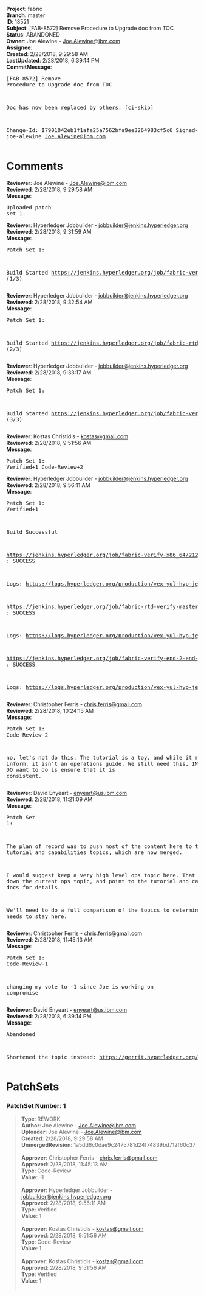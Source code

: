 <strong>Project</strong>: fabric<br><strong>Branch</strong>: master<br><strong>ID</strong>: 18521<br><strong>Subject</strong>: [FAB-8572] Remove Procedure to Upgrade doc from TOC<br><strong>Status</strong>: ABANDONED<br><strong>Owner</strong>: Joe Alewine - Joe.Alewine@ibm.com<br><strong>Assignee</strong>:<br><strong>Created</strong>: 2/28/2018, 9:29:58 AM<br><strong>LastUpdated</strong>: 2/28/2018, 6:39:14 PM<br><strong>CommitMessage</strong>:<br><pre>[FAB-8572] Remove Procedure to Upgrade doc from TOC

Doc has now been replaced by others.
[ci-skip]

Change-Id: I7901042eb1f1afa25a7562bfa9ee3264983cf5c6
Signed-off-by: joe-alewine <Joe.Alewine@ibm.com>
</pre><h1>Comments</h1><strong>Reviewer</strong>: Joe Alewine - Joe.Alewine@ibm.com<br><strong>Reviewed</strong>: 2/28/2018, 9:29:58 AM<br><strong>Message</strong>: <pre>Uploaded patch set 1.</pre><strong>Reviewer</strong>: Hyperledger Jobbuilder - jobbuilder@jenkins.hyperledger.org<br><strong>Reviewed</strong>: 2/28/2018, 9:31:59 AM<br><strong>Message</strong>: <pre>Patch Set 1:

Build Started https://jenkins.hyperledger.org/job/fabric-verify-x86_64/21253/ (1/3)</pre><strong>Reviewer</strong>: Hyperledger Jobbuilder - jobbuilder@jenkins.hyperledger.org<br><strong>Reviewed</strong>: 2/28/2018, 9:32:54 AM<br><strong>Message</strong>: <pre>Patch Set 1:

Build Started https://jenkins.hyperledger.org/job/fabric-rtd-verify-master/273/ (2/3)</pre><strong>Reviewer</strong>: Hyperledger Jobbuilder - jobbuilder@jenkins.hyperledger.org<br><strong>Reviewed</strong>: 2/28/2018, 9:33:17 AM<br><strong>Message</strong>: <pre>Patch Set 1:

Build Started https://jenkins.hyperledger.org/job/fabric-verify-end-2-end-x86_64/12943/ (3/3)</pre><strong>Reviewer</strong>: Kostas Christidis - kostas@gmail.com<br><strong>Reviewed</strong>: 2/28/2018, 9:51:56 AM<br><strong>Message</strong>: <pre>Patch Set 1: Verified+1 Code-Review+2</pre><strong>Reviewer</strong>: Hyperledger Jobbuilder - jobbuilder@jenkins.hyperledger.org<br><strong>Reviewed</strong>: 2/28/2018, 9:56:11 AM<br><strong>Message</strong>: <pre>Patch Set 1: Verified+1

Build Successful 

https://jenkins.hyperledger.org/job/fabric-verify-x86_64/21253/ : SUCCESS

Logs: https://logs.hyperledger.org/production/vex-yul-hyp-jenkins-3/fabric-verify-x86_64/21253

https://jenkins.hyperledger.org/job/fabric-rtd-verify-master/273/ : SUCCESS

Logs: https://logs.hyperledger.org/production/vex-yul-hyp-jenkins-3/fabric-rtd-verify-master/273

https://jenkins.hyperledger.org/job/fabric-verify-end-2-end-x86_64/12943/ : SUCCESS

Logs: https://logs.hyperledger.org/production/vex-yul-hyp-jenkins-3/fabric-verify-end-2-end-x86_64/12943</pre><strong>Reviewer</strong>: Christopher Ferris - chris.ferris@gmail.com<br><strong>Reviewed</strong>: 2/28/2018, 10:24:15 AM<br><strong>Message</strong>: <pre>Patch Set 1: Code-Review-2

no, let's not do this. The tutorial is a toy, and while it might inform, it isn't an operations guide. We still need this, IMO. What we DO want to do is ensure that it is consistent.</pre><strong>Reviewer</strong>: David Enyeart - enyeart@us.ibm.com<br><strong>Reviewed</strong>: 2/28/2018, 11:21:09 AM<br><strong>Message</strong>: <pre>Patch Set 1:

The plan of record was to push most of the content here to the recent tutorial and capabilities topics, which are now merged.

I would suggest keep a very high level ops topic here. That is, slim down the current ops topic, and point to the tutorial and capabilities docs for details.

We'll need to do a full comparison of the topics to determine what needs to stay here.</pre><strong>Reviewer</strong>: Christopher Ferris - chris.ferris@gmail.com<br><strong>Reviewed</strong>: 2/28/2018, 11:45:13 AM<br><strong>Message</strong>: <pre>Patch Set 1: Code-Review-1

changing my vote to -1 since Joe is working on compromise</pre><strong>Reviewer</strong>: David Enyeart - enyeart@us.ibm.com<br><strong>Reviewed</strong>: 2/28/2018, 6:39:14 PM<br><strong>Message</strong>: <pre>Abandoned

Shortened the topic instead:
https://gerrit.hyperledger.org/r/#/c/18563/</pre><h1>PatchSets</h1><h3>PatchSet Number: 1</h3><blockquote><strong>Type</strong>: REWORK<br><strong>Author</strong>: Joe Alewine - Joe.Alewine@ibm.com<br><strong>Uploader</strong>: Joe Alewine - Joe.Alewine@ibm.com<br><strong>Created</strong>: 2/28/2018, 9:29:58 AM<br><strong>UnmergedRevision</strong>: 1a5dd6c0dae9c2475781d24f74839bd712f60c37<br><br><strong>Approver</strong>: Christopher Ferris - chris.ferris@gmail.com<br><strong>Approved</strong>: 2/28/2018, 11:45:13 AM<br><strong>Type</strong>: Code-Review<br><strong>Value</strong>: -1<br><br><strong>Approver</strong>: Hyperledger Jobbuilder - jobbuilder@jenkins.hyperledger.org<br><strong>Approved</strong>: 2/28/2018, 9:56:11 AM<br><strong>Type</strong>: Verified<br><strong>Value</strong>: 1<br><br><strong>Approver</strong>: Kostas Christidis - kostas@gmail.com<br><strong>Approved</strong>: 2/28/2018, 9:51:56 AM<br><strong>Type</strong>: Code-Review<br><strong>Value</strong>: 1<br><br><strong>Approver</strong>: Kostas Christidis - kostas@gmail.com<br><strong>Approved</strong>: 2/28/2018, 9:51:56 AM<br><strong>Type</strong>: Verified<br><strong>Value</strong>: 1<br><br></blockquote>